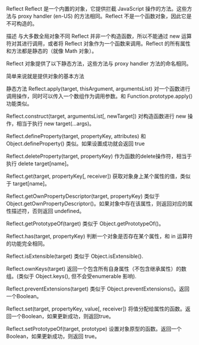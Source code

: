 Reflect
Reflect 是一个内置的对象，它提供拦截 JavaScript 操作的方法。这些方法与 proxy handler (en-US) 的方法相同。Reflect 不是一个函数对象，因此它是不可构造的。

描述
与大多数全局对象不同 Reflect 并非一个构造函数，所以不能通过 new 运算符对其进行调用，或者将 Reflect 对象作为一个函数来调用。Reflect 的所有属性和方法都是静态的（就像 Math 对象）。

Reflect 对象提供了以下静态方法，这些方法与 proxy handler 方法的命名相同。

简单来说就是提供对象的基本方法 


静态方法
Reflect.apply(target, thisArgument, argumentsList)
对一个函数进行调用操作，同时可以传入一个数组作为调用参数。和 Function.prototype.apply() 功能类似。

Reflect.construct(target, argumentsList[, newTarget])
对构造函数进行 new 操作，相当于执行 new target(...args)。

Reflect.defineProperty(target, propertyKey, attributes)
和 Object.defineProperty() 类似。如果设置成功就会返回 true

Reflect.deleteProperty(target, propertyKey)
作为函数的delete操作符，相当于执行 delete target[name]。

Reflect.get(target, propertyKey[, receiver])
获取对象身上某个属性的值，类似于 target[name]。

Reflect.getOwnPropertyDescriptor(target, propertyKey)
类似于 Object.getOwnPropertyDescriptor()。如果对象中存在该属性，则返回对应的属性描述符，否则返回 undefined。

Reflect.getPrototypeOf(target)
类似于 Object.getPrototypeOf()。

Reflect.has(target, propertyKey)
判断一个对象是否存在某个属性，和 in 运算符 的功能完全相同。

Reflect.isExtensible(target)
类似于 Object.isExtensible().

Reflect.ownKeys(target)
返回一个包含所有自身属性（不包含继承属性）的数组。(类似于 Object.keys(), 但不会受enumerable 影响).

Reflect.preventExtensions(target)
类似于 Object.preventExtensions()。返回一个Boolean。

Reflect.set(target, propertyKey, value[, receiver])
将值分配给属性的函数。返回一个Boolean，如果更新成功，则返回true。

Reflect.setPrototypeOf(target, prototype)
设置对象原型的函数。返回一个 Boolean，如果更新成功，则返回 true。